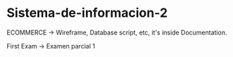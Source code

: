 # Sistema-de-informacion-2
 ECOMMERCE -> Wireframe, Database script, etc, it's inside Documentation.
 
 First Exam -> Examen parcial 1
